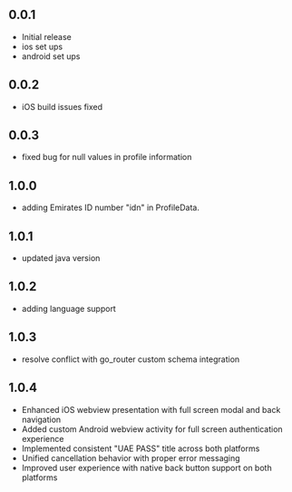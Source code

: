 ## 0.0.1

- Initial release
- ios set ups
- android set ups

## 0.0.2

- iOS build issues fixed

## 0.0.3

- fixed bug for null values in profile information

## 1.0.0

- adding Emirates ID number "idn" in ProfileData.

## 1.0.1

- updated java version

## 1.0.2

- adding language support

## 1.0.3

- resolve conflict with go_router custom schema integration

## 1.0.4

- Enhanced iOS webview presentation with full screen modal and back navigation
- Added custom Android webview activity for full screen authentication experience
- Implemented consistent "UAE PASS" title across both platforms
- Unified cancellation behavior with proper error messaging
- Improved user experience with native back button support on both platforms
